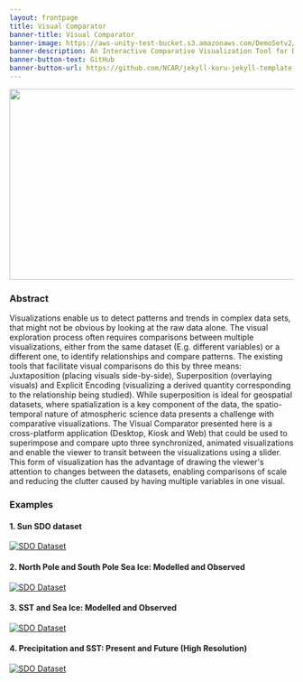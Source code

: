 ```yaml
---
layout: frontpage
title: Visual Comparator
banner-title: Visual Comparator
banner-image: https://aws-unity-test-bucket.s3.amazonaws.com/DemoSetv2/Comparator.gif
banner-description: An Interactive Comparative Visualization Tool for Dynamic Spatio-Temporal Visualizations
banner-button-text: GitHub
banner-button-url: https://github.com/NCAR/jekyll-koru-jekyll-template
---
```


<p align="center">
  <img width="600" height="338" src="https://aws-unity-test-bucket.s3.amazonaws.com/DemoSetv2/Comparator.gif">
</p>

### Abstract ###

Visualizations enable us to detect patterns and trends in complex data sets, that might not be obvious by looking at the raw data alone. The visual exploration process often requires comparisons between multiple visualizations, either from the same dataset (E.g. different variables) or a different one, to identify relationships and compare patterns. The existing tools that facilitate visual comparisons do this by three means: Juxtaposition (placing visuals side-by-side), Superposition (overlaying visuals) and Explicit Encoding (visualizing a derived quantity corresponding to the relationship being studied). While superposition is ideal for geospatial datasets, where spatialization is a key component of the data, the spatio-temporal nature of atmospheric science data presents a challenge with comparative visualizations. The Visual Comparator presented here is a cross-platform application (Desktop, Kiosk and Web) that could be used to superimpose and compare upto three synchronized, animated visualizations and enable the viewer to transit between the visualizations using a slider. This form of visualization has the advantage of drawing the viewer's attention to changes between the datasets, enabling comparisons of scale and reducing the clutter caused by having multiple variables in one visual.

### Examples ###
#### 1. Sun SDO dataset ####
[![SDO Dataset](https://aws-unity-test-bucket.s3.amazonaws.com/DemoSetv2/NP.png)](https://aws-unity-test-bucket.s3.amazonaws.com/DemoSetv2/NorthPole/index.html)

#### 2. North Pole and South Pole Sea Ice: Modelled and Observed ####
[![SDO Dataset](https://aws-unity-test-bucket.s3.amazonaws.com/DemoSetv2/NP.png)](https://aws-unity-test-bucket.s3.amazonaws.com/DemoSetv2/NorthPole/index.html)

#### 3. SST and Sea Ice: Modelled and Observed ####
[![SDO Dataset](https://aws-unity-test-bucket.s3.amazonaws.com/DemoSetv2/NP.png)](https://aws-unity-test-bucket.s3.amazonaws.com/DemoSetv2/NorthPole/index.html)

#### 4. Precipitation and SST: Present and Future (High Resolution) ####
[![SDO Dataset](https://aws-unity-test-bucket.s3.amazonaws.com/DemoSetv2/NP.png)](https://aws-unity-test-bucket.s3.amazonaws.com/DemoSetv2/NorthPole/index.html)

